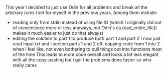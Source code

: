 This year I decided to just use Odin for all problems and break all the arbitrary rules I set for myself in the previous years.
Among them include:
   - reading only from stdin instead of using file IO (which I originally did out of convenience more or less anyways, but Odin's os.read_entire_file() makes it much easier to just do that always)
   - editing the solution to part 1 to produce both part 1 and part 2
I now just read input.txt and i section parts 1 and 2 off, copying code from 1 into 2 when i feel like, not even bothering to pull things out into functions most of the time
This leads to more code overall and looks a lot less elegant with all the copy-pasting but i get the problems done faster so who really cares
